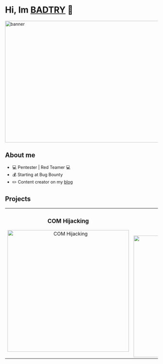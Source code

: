 
<div aling="center">
  <h1>Hi, Im <a href="https://godbadtry.github.io/">BADTRY</a> 👋</h1>
</div>

<img src="https://imgur.com/vxaPhBd.png" alt="banner" width="1200" height="400">

## About me

- 💻 Pentester | Red Teamer 💻
- 💰 Starting at Bug Bounty
- ✏️ Content creator on my [blog](https://godbadtry.github.io/)

## Projects

<table>
<tr>
<td width="50%">
<h3 align="center">COM Hijacking</h3>
<div align="center">
<a href="https://godbadtry.github.io/posts/ComHijacking/" target="_blank"><img src="https://godbadtry.github.io/assets/img/ComHijacking/ComHijacking.jpg" width="400" alt="COM Hijacking"></a>
<p>
</p>
</div>
</td>

<td width="50%">
               <br>
<h3 align="center">goCracker</h3>
<div align="center">                                       
<a href="https://github.com/godBADTRY/goCracker" target="_blank"><img src="https://cyberhoot.com/wp-content/uploads/2020/06/hacker-1024x576.png" width="400" alt="goCracker"></a>
<br>
</div>                                                             
</table>                                                                                 
</div>
<br>
